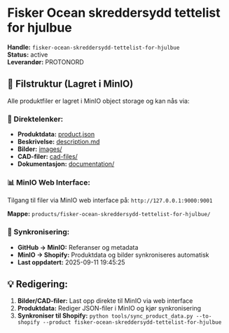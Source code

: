 # Fisker Ocean skreddersydd tettelist for hjulbue

**Handle:** `fisker-ocean-skreddersydd-tettelist-for-hjulbue`  
**Status:** active  
**Leverandør:** PROTONORD

## 📁 Filstruktur (Lagret i MinIO)

Alle produktfiler er lagret i MinIO object storage og kan nås via:

### 🔗 Direktelenker:
- **Produktdata:** [product.json](http://127.0.0.1:9000/products/fisker-ocean-skreddersydd-tettelist-for-hjulbue/product.json)
- **Beskrivelse:** [description.md](http://127.0.0.1:9000/products/fisker-ocean-skreddersydd-tettelist-for-hjulbue/description.md)
- **Bilder:** [images/](http://127.0.0.1:9000/products/fisker-ocean-skreddersydd-tettelist-for-hjulbue/images/)
- **CAD-filer:** [cad-files/](http://127.0.0.1:9000/products/fisker-ocean-skreddersydd-tettelist-for-hjulbue/cad-files/)
- **Dokumentasjon:** [documentation/](http://127.0.0.1:9000/products/fisker-ocean-skreddersydd-tettelist-for-hjulbue/documentation/)

### 📊 MinIO Web Interface:
Tilgang til filer via MinIO web interface på:
`http://127.0.0.1:9000:9001`

**Mappe:** `products/fisker-ocean-skreddersydd-tettelist-for-hjulbue/`

### 🔄 Synkronisering:
- **GitHub → MinIO:** Referanser og metadata
- **MinIO → Shopify:** Produktdata og bilder synkroniseres automatisk
- **Last oppdatert:** 2025-09-11 19:45:25

## 💡 Redigering:
1. **Bilder/CAD-filer:** Last opp direkte til MinIO via web interface
2. **Produktdata:** Rediger JSON-filer i MinIO og kjør synkronisering
3. **Synkroniser til Shopify:** `python tools/sync_product_data.py --to-shopify --product fisker-ocean-skreddersydd-tettelist-for-hjulbue`
